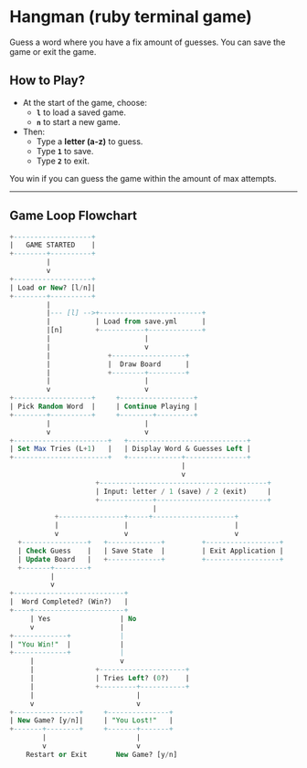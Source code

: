 # Hangman (ruby terminal game)

Guess a word where you have a fix amount of guesses. You can save the game or exit the game.

## How to Play?

- At the start of the game, choose:
  - **`l`** to load a saved game.
  - **`n`** to start a new game.
- Then:
  - Type a **letter (a-z)** to guess.
  - Type **`1`** to save.
  - Type **`2`** to exit.

You win if you can guess the game within the amount of max attempts.

---

## Game Loop Flowchart

```sql
+-------------------+
|   GAME STARTED    |
+--------+----------+
         |
         v
+-------------------+
| Load or New? [l/n]|
+--------+----------+
         |
         |--- [l] -->+-------------------------+
         |           | Load from save.yml      |
         |[n]        +-----------+-------------+
         |                       |
         |                       v
         |              +------------------+
         |              |  Draw Board      |
         |              +--------+---------+
         |                       |
         v                       v
+-------------------+     +------------------+
| Pick Random Word  |     | Continue Playing |
+--------+----------+     +--------+---------+
         |                       |
         v                       v
+-----------------------+   +-----------------------------+
| Set Max Tries (L+1)   |   | Display Word & Guesses Left |
+-----------------------+   +-------------+---------------+
                                          |
                                          v
                     +-----------------------------------------+
                     | Input: letter / 1 (save) / 2 (exit)     |
                     +-------------+---------------------------+
                                   |
           +----------------+-----+--------------------+
           |                |                          |
           v                v                          v
  +----------------+   +-------------+         +------------------+
  | Check Guess    |   | Save State  |         | Exit Application |
  | Update Board   |   +-------------+         +------------------+
  +-------+--------+
          |
          v
+---------------------------+
|  Word Completed? (Win?)   |
+----+----------------------+
     | Yes                 | No
     v                     |
+-------------+            |
| "You Win!"  |            |
+-------------+            |
     |                     v
     |               +---------------------+
     |               | Tries Left? (0?)    |
     |               +---------+-----------+
     |                         |
     v                         v
+----------------+     +---------------+
| New Game? [y/n]|     | "You Lost!"   |
+-------+--------+     +-------+-------+
        |                      |
        v                      v
    Restart or Exit       New Game? [y/n]

